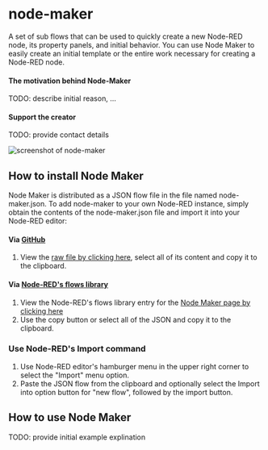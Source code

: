 # node-maker
A set of sub flows that can be used to quickly create a new Node-RED node, its property panels, and initial behavior. You can use Node Maker to easily create an initial template or the entire work necessary for creating a Node-RED node. 

#### The motivation behind Node-Maker
TODO: describe initial reason, ...

#### Support the creator
TODO: provide contact details

![screenshot of node-maker](https://raw.github.com/steveorevo/node-maker/main/images/node-maker.jpg)

## How to install Node Maker
Node Maker is distributed as a JSON flow file in the file named node-maker.json. To add node-maker to your own Node-RED instance, simply obtain the contents of the node-maker.json file and import it into your Node-RED editor:

#### Via [GitHub](https://github.com/steveorevo/node-maker)
1) View the [raw file by clicking here](https://raw.github.com/steveorevo/node-maker/main/node-maker.json), select all of its content and copy it to the clipboard.

#### Via [Node-RED's flows library](https://flows.nodered.org/flow/TDB)
1) View the Node-RED's flows library entry for the [Node Maker page by clicking here](https://flows.nodered.org/flow/TBD)
2) Use the copy button or select all of the JSON and copy it to the clipboard.

### Use Node-RED's Import command
1) Use Node-RED editor's hamburger menu in the upper right corner to select the "Import" menu option.
2) Paste the JSON flow from the clipboard and optionally select the Import into option button for "new flow", followed by the import button.

## How to use Node Maker
TODO: provide initial example explination


